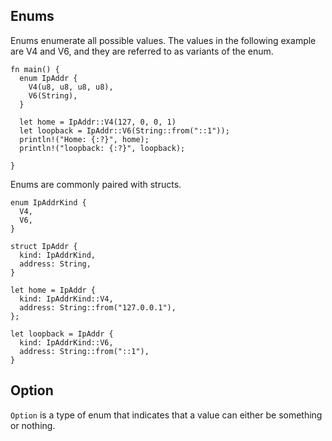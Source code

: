## Enums

Enums enumerate all possible values. The values in the following example are V4 and V6, and they are referred to as variants of the enum.

```
fn main() {
  enum IpAddr {
    V4(u8, u8, u8, u8),
    V6(String),
  }

  let home = IpAddr::V4(127, 0, 0, 1)
  let loopback = IpAddr::V6(String::from("::1"));
  println!("Home: {:?}", home);
  println!("loopback: {:?}", loopback);

}
```

Enums are commonly paired with structs.

```
enum IpAddrKind {
  V4,
  V6,
}

struct IpAddr {
  kind: IpAddrKind,
  address: String,
}

let home = IpAddr {
  kind: IpAddrKind::V4,
  address: String::from("127.0.0.1"),
};

let loopback = IpAddr {
  kind: IpAddrKind::V6,
  address: String::from("::1"),
}
```

## Option

`Option` is a type of enum that indicates that a value can either be something or nothing.

